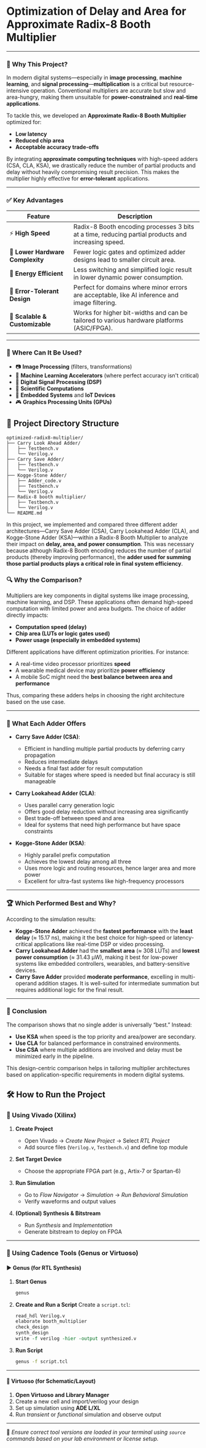
# **Optimization of Delay and Area for Approximate Radix-8 Booth Multiplier**

---

### 🎯 Why This Project?

In modern digital systems—especially in **image processing**, **machine learning**, and **signal processing**—**multiplication** is a critical but resource-intensive operation. Conventional multipliers are accurate but slow and area-hungry, making them unsuitable for **power-constrained** and **real-time applications**.

To tackle this, we developed an **Approximate Radix-8 Booth Multiplier** optimized for:
- **Low latency**
- **Reduced chip area**
- **Acceptable accuracy trade-offs**

By integrating **approximate computing techniques** with high-speed adders (CSA, CLA, KSA), we drastically reduce the number of partial products and delay without heavily compromising result precision. This makes the multiplier highly effective for **error-tolerant** applications.

---

### ✅ Key Advantages

| Feature | Description |
|--------|-------------|
| ⚡ **High Speed** | Radix-8 Booth encoding processes 3 bits at a time, reducing partial products and increasing speed. |
| 🔧 **Lower Hardware Complexity** | Fewer logic gates and optimized adder designs lead to smaller circuit area. |
| 🔋 **Energy Efficient** | Less switching and simplified logic result in lower dynamic power consumption. |
| 🎯 **Error-Tolerant Design** | Perfect for domains where minor errors are acceptable, like AI inference and image filtering. |
| 🔁 **Scalable & Customizable** | Works for higher bit-widths and can be tailored to various hardware platforms (ASIC/FPGA). |

---

### 🧠 Where Can It Be Used?

- 📷 **Image Processing** (filters, transformations)
- 🧠 **Machine Learning Accelerators** (where perfect accuracy isn't critical)
- 📶 **Digital Signal Processing (DSP)**
- 🔬 **Scientific Computations**
- 📱 **Embedded Systems** and **IoT Devices**
- 🎮 **Graphics Processing Units (GPUs)**

## 📁 Project Directory Structure

```plaintext
optimized-radix8-multiplier/
├── Carry Look Ahead Adder/
│   ├── Testbench.v
│   └── Verilog.v
├── Carry Save Adder/
│   ├── Testbench.v
│   └── Verilog.v
├── Kogge-Stone Adder/
│   ├── Adder_code.v
│   ├── Testbench.v
│   └── Verilog.v
├── Radix-8 booth multiplier/
│   ├── Testbench.v
│   └── Verilog.v
└── README.md
```

In this project, we implemented and compared three different adder architectures—Carry Save Adder (CSA), Carry Lookahead Adder (CLA), and Kogge-Stone Adder (KSA)—within a Radix-8 Booth Multiplier to analyze their impact on **delay, area, and power consumption**. This was necessary because although Radix-8 Booth encoding reduces the number of partial products (thereby improving performance), the **adder used for summing those partial products plays a critical role in final system efficiency**.

### 🔍 Why the Comparison?

Multipliers are key components in digital systems like image processing, machine learning, and DSP. These applications often demand high-speed computation with limited power and area budgets. The choice of adder directly impacts:
- **Computation speed (delay)**
- **Chip area (LUTs or logic gates used)**
- **Power usage (especially in embedded systems)**

Different applications have different optimization priorities. For instance:
- A real-time video processor prioritizes **speed**
- A wearable medical device may prioritize **power efficiency**
- A mobile SoC might need the **best balance between area and performance**

Thus, comparing these adders helps in choosing the right architecture based on the use case.

---

### 🧠 What Each Adder Offers

- **Carry Save Adder (CSA)**:
  - Efficient in handling multiple partial products by deferring carry propagation
  - Reduces intermediate delays
  - Needs a final fast adder for result computation
  - Suitable for stages where speed is needed but final accuracy is still manageable

- **Carry Lookahead Adder (CLA)**:
  - Uses parallel carry generation logic
  - Offers good delay reduction without increasing area significantly
  - Best trade-off between speed and area
  - Ideal for systems that need high performance but have space constraints

- **Kogge-Stone Adder (KSA)**:
  - Highly parallel prefix computation
  - Achieves the lowest delay among all three
  - Uses more logic and routing resources, hence larger area and more power
  - Excellent for ultra-fast systems like high-frequency processors

---

### 🏆 Which Performed Best and Why?

According to the simulation results:
- **Kogge-Stone Adder** achieved the **fastest performance** with the **least delay** (≈ 15.17 ns), making it the best choice for high-speed or latency-critical applications like real-time DSP or video processing.
- **Carry Lookahead Adder** had the **smallest area** (≈ 308 LUTs) and **lowest power consumption** (≈ 31.43 µW), making it best for low-power systems like embedded controllers, wearables, and battery-sensitive devices.
- **Carry Save Adder** provided **moderate performance**, excelling in multi-operand addition stages. It is well-suited for intermediate summation but requires additional logic for the final result.

---

### 🧩 Conclusion

The comparison shows that no single adder is universally “best.” Instead:
- **Use KSA** when speed is the top priority and area/power are secondary.
- **Use CLA** for balanced performance in constrained environments.
- **Use CSA** where multiple additions are involved and delay must be minimized early in the pipeline.

This design-centric comparison helps in tailoring multiplier architectures based on application-specific requirements in modern digital systems.



## 🛠️ How to Run the Project

### 🔷 Using Vivado (Xilinx)

1. **Create Project**
   - Open Vivado → *Create New Project* → Select *RTL Project*
   - Add source files (`Verilog.v`, `Testbench.v`) and define top module

2. **Set Target Device**
   - Choose the appropriate FPGA part (e.g., Artix-7 or Spartan-6)

3. **Run Simulation**
   - Go to *Flow Navigator* → *Simulation* → *Run Behavioral Simulation*
   - Verify waveforms and output values

4. **(Optional) Synthesis & Bitstream**
   - Run *Synthesis* and *Implementation*
   - Generate bitstream to deploy on FPGA

---

### 🧪 Using Cadence Tools (Genus or Virtuoso)

#### ▶️ Genus (for RTL Synthesis)

1. **Start Genus**
   ```bash
   genus
   ```

2. **Create and Run a Script**
   Create a `script.tcl`:
   ```tcl
   read_hdl Verilog.v
   elaborate booth_multiplier
   check_design
   synth_design
   write -f verilog -hier -output synthesized.v
   ```

3. **Run Script**
   ```bash
   genus -f script.tcl
   ```

---

#### 🎨 Virtuoso (for Schematic/Layout)

1. **Open Virtuoso and Library Manager**
2. Create a new cell and import/verilog your design
3. Set up simulation using **ADE L/XL**
4. Run *transient* or *functional* simulation and observe output

---

📌 *Ensure correct tool versions are loaded in your terminal using `source` commands based on your lab environment or license setup.*




